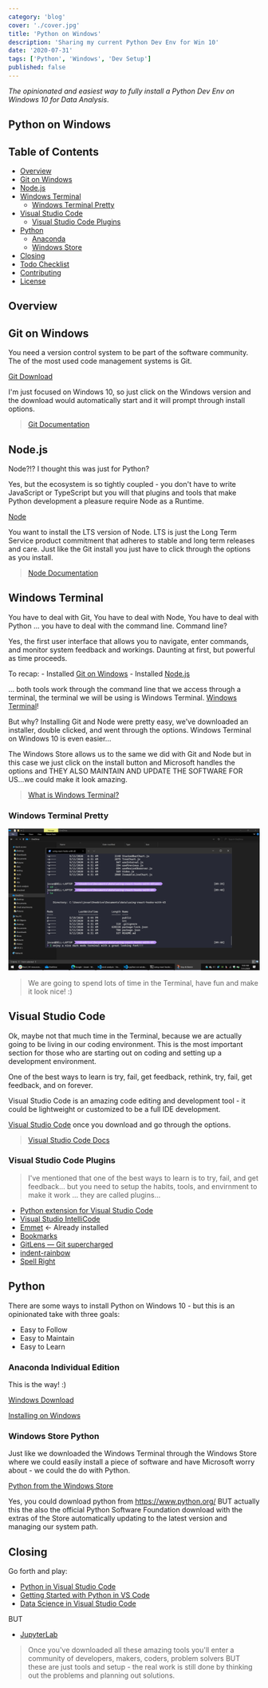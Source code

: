 ```yaml
---
category: 'blog'
cover: './cover.jpg'
title: 'Python on Windows'
description: 'Sharing my current Python Dev Env for Win 10'
date: '2020-07-31'
tags: ['Python', 'Windows', 'Dev Setup']
published: false
---
```


_The opinionated and easiest way to fully install a Python Dev Env on Windows 10 for Data Analysis_.

## Python on Windows

## Table of Contents

- [Overview](#Overview)
- [Git on Windows](#GitOnWindows)
- [Node.js](#Node)
- [Windows Terminal](#WindowsTerminal)
  - [Windows Terminal Pretty](#WindowsTerminalPretty)
- [Visual Studio Code](#VisualStudioCode)
  - [Visual Studio Code Plugins](#VisualStudioCodePlugins)
- [Python](#Python)
  - [Anaconda](#AnacondaIndividualEdition)
  - [Windows Store](#WindowsStorePython)
- [Closing](#Closing)
- [Todo Checklist](#TodoChecklist)
- [Contributing](#Contributing)
- [License](#License)

## Overview

## Git on Windows

You need a version control system to be part of the software community. The of the most used code management systems is Git.

[Git Download](https://git-scm.com/downloads)

I'm just focused on Windows 10, so just click on the Windows version and the download would automatically start and it will prompt through install options.

> [Git Documentation](https://git-scm.com/doc)

## Node.js

Node?!? I thought this was just for Python?

Yes, but the ecosystem is so tightly coupled - you don't have to write JavaScript or TypeScript but you will that plugins and tools that make Python development a pleasure require Node as a Runtime.

[Node](https://nodejs.org/en/)

You want to install the LTS version of Node. LTS is just the Long Term Service product commitment that adheres to stable and long term releases and care. Just like the Git install you just have to click through the options as you install.

> [Node Documentation](https://nodejs.org/en/docs/)

## Windows Terminal

You have to deal with Git, You have to deal with Node, You have to deal with Python ... you have to deal with the command line. Command line?

Yes, the first user interface that allows you to navigate, enter commands, and monitor system feedback and workings. Daunting at first, but powerful as time proceeds.

To recap: - Installed [Git on Windows](#GitOnWindows) - Installed [Node.js](#Node)

... both tools work through the command line that we access through a terminal, the terminal we will be using is Windows Terminal. [Windows Terminal](https://www.microsoft.com/en-us/p/windows-terminal/9n0dx20hk701?activetab=pivot:overviewtab)!

But why? Installing Git and Node were pretty easy, we've downloaded an installer, double clicked, and went through the options. Windows Terminal on Windows 10 is even easier...

The Windows Store allows us to the same we did with Git and Node but in this case we just click on the install button and Microsoft handles the options and THEY ALSO MAINTAIN AND UPDATE THE SOFTWARE FOR US...we could make it look amazing.

> [What is Windows Terminal?](https://docs.microsoft.com/en-us/windows/terminal/)

### Windows Terminal Pretty

![Jovani's Windows Terminal](images/WindowsTerminal.png)

> We are going to spend lots of time in the Terminal, have fun and make it look nice! :)

## Visual Studio Code

Ok, maybe not that much time in the Terminal, because we are actually going to be living in our coding environment. This is the most important section for those who are starting out on coding and setting up a development environment.

One of the best ways to learn is try, fail, get feedback, rethink, try, fail, get feedback, and on forever.

Visual Studio Code is an amazing code editing and development tool - it could be lightweight or customized to be a full IDE development.

[Visual Studio Code](https://code.visualstudio.com/Download) once you download and go through the options.

> [Visual Studio Code Docs](https://code.visualstudio.com/docs)

### Visual Studio Code Plugins

> I've mentioned that one of the best ways to learn is to try, fail, and get feedback... but you need to setup the habits, tools, and envirnment to make it work ... they are called plugins...

- [Python extension for Visual Studio Code](https://marketplace.visualstudio.com/items?itemName=ms-python.python)
- [Visual Studio IntelliCode](https://marketplace.visualstudio.com/items?itemName=VisualStudioExptTeam.vscodeintellicode)
- [Emmet](https://docs.emmet.io/) <- Already installed
- [Bookmarks](https://marketplace.visualstudio.com/items?itemName=alefragnani.Bookmarks)
- [GitLens — Git supercharged](https://marketplace.visualstudio.com/items?itemName=eamodio.gitlens)
- [indent-rainbow](https://marketplace.visualstudio.com/items?itemName=oderwat.indent-rainbow)
- [Spell Right](https://marketplace.visualstudio.com/items?itemName=ban.spellright)

## Python

There are some ways to install Python on Windows 10 - but this is an opinionated take with three goals:

- Easy to Follow
- Easy to Maintain
- Easy to Learn

### Anaconda Individual Edition

This is the way! :)

[Windows Download](https://www.anaconda.com/products/individual#windows)

[Installing on Windows](https://docs.anaconda.com/anaconda/install/windows/)

### Windows Store Python

Just like we downloaded the Windows Terminal through the Windows Store where we could easily install a piece of software and have Microsoft worry about - we could the do with Python.

[Python from the Windows Store](https://www.microsoft.com/en-us/p/python-38/9mssztt1n39l?activetab=pivot:overviewtab)

Yes, you could download python from https://www.python.org/ BUT actually this the also the official Python Software Foundation download with the extras of the Store automatically updating to the latest version and managing our system path.

## Closing

Go forth and play:

- [Python in Visual Studio Code](https://code.visualstudio.com/docs/languages/python)
- [Getting Started with Python in VS Code](https://code.visualstudio.com/docs/python/python-tutorial)
- [Data Science in Visual Studio Code](https://code.visualstudio.com/docs/python/data-science-tutorial)

BUT

- [JupyterLab](https://jupyterlab.readthedocs.io/en/stable/getting_started/overview.html)

> Once you've downloaded all these amazing tools you'll enter a community of developers, makers, coders, problem solvers BUT these are just tools and setup - the real work is still done by thinking out the problems and planning out solutions.
